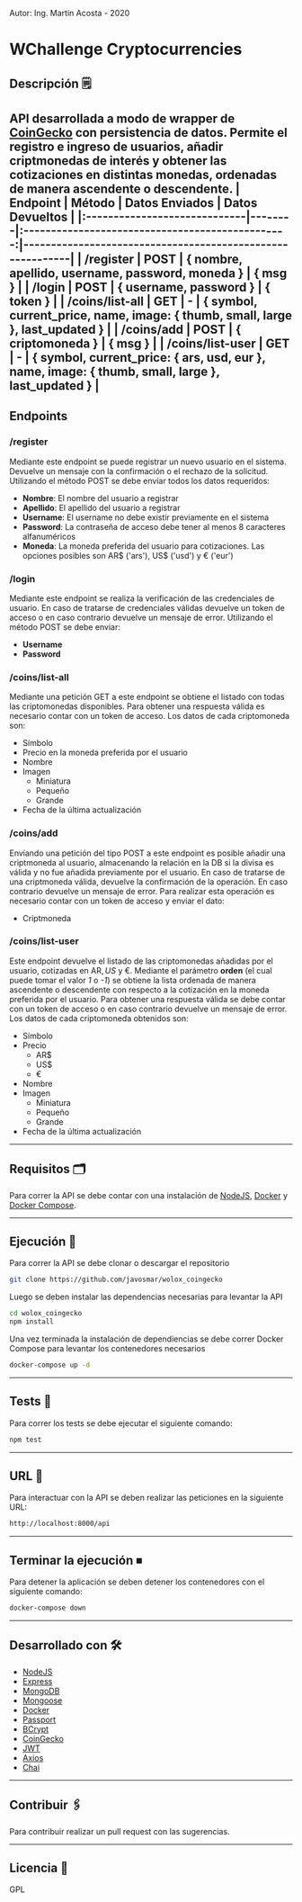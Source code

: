 Autor: Ing. Martin Acosta - 2020
# WChallenge Cryptocurrencies
## Descripción 🗒
API desarrollada a modo de wrapper de [CoinGecko](https://www.coingecko.com/en/api) con persistencia de datos. Permite el registro e ingreso de usuarios, añadir criptmonedas de interés y obtener las cotizaciones en distintas monedas, ordenadas de manera ascendente o descendente.
|            Endpoint           | Método |                  Datos Enviados                  | Datos Devueltos                                           |
|:-----------------------------|--------|:------------------------------------------------:|-----------------------------------------------------------|
| /register                     | POST   | { nombre, apellido, username, password, moneda } | { msg }                                                   |
| /login                        | POST   |              { username, password }              | { token }                                                   |
| /coins/list-all           | GET    |                         -                        | { symbol,  current_price,  name,  image: { thumb, small, large },  last_updated  } |
| /coins/add                | POST   |            { criptomoneda }            | { msg }                                                   |
| /coins/list-user  | GET    |                         -                        | { symbol,  current_price: { ars, usd, eur },  name,  image: { thumb, small, large },  last_updated  } |
---
## Endpoints
### /register
Mediante este endpoint se puede registrar un nuevo usuario en el sistema. Devuelve un mensaje con la confirmación o el rechazo de la solicitud. Utilizando el método POST se debe envíar todos los datos requeridos:
- **Nombre**: El nombre del usuario a registrar
- **Apellido**: El apellido del usuario a registrar
- **Username**: El username no debe existir previamente en el sistema
- **Password**: La contraseña de acceso debe tener al menos 8 caracteres alfanuméricos
- **Moneda**: La moneda preferida del usuario para cotizaciones. Las opciones posibles son AR$ ('ars'), US$ ('usd') y € ('eur')
### /login
Mediante este endpoint se realiza la verificación de las credenciales de usuario. En caso de tratarse de credenciales válidas devuelve un token de acceso o en caso contrario devuelve un mensaje de error. Utilizando el método POST se debe enviar:
- **Username**
- **Password**
### /coins/list-all
Mediante una petición GET a este endpoint se obtiene el listado con todas las criptomonedas disponibles. Para obtener una respuesta válida es necesario contar con un token de acceso. Los datos de cada criptomoneda son:
- Símbolo
- Precio en la moneda preferida por el usuario
- Nombre
- Imagen
    - Miniatura
    - Pequeño
    - Grande
- Fecha de la última actualización
### /coins/add
Envíando una petición del tipo POST a este endpoint es posible añadir una criptmoneda al usuario, almacenando la relación en la DB si la divisa es válida y no fue añadida previamente por el usuario. En caso de tratarse de una criptmoneda válida, devuelve la confirmación de la operación. En caso contrario devuelve un mensaje de error. Para realizar esta operación es necesario contar con un token de acceso y enviar el dato:
- Criptmoneda
### /coins/list-user
Este endpoint devuelve el listado de las criptomonedas añadidas por el usuario, cotizadas en AR$, US$ y €. Mediante el parámetro **orden** (el cual puede tomar el valor *1* o *-1*) se obtiene la lista ordenada de manera ascendente o descendente con respecto a la cotización en la moneda preferida por el usuario. Para obtener una respuesta válida se debe contar con un token de acceso o en caso contrario devuelve un mensaje de error. Los datos de cada criptomoneda obtenidos son:
- Símbolo
- Precio
    - AR$
    - US$
    - € 
- Nombre
- Imagen
    - Miniatura
    - Pequeño
    - Grande
- Fecha de la última actualización
---
## Requisitos 🗂 
Para correr la API se debe contar con una instalación de [NodeJS](https://nodejs.org/), [Docker](https://www.docker.com/) y [Docker Compose](https://docs.docker.com/compose/install/).

---
## Ejecución 🚀
Para correr la API se debe clonar o descargar el repositorio
```sh
git clone https://github.com/javosmar/wolox_coingecko
```
Luego se deben instalar las dependencias necesarias para levantar la API
```sh
cd wolox_coingecko
npm install
```
Una vez terminada la instalación de dependiencias se debe correr Docker Compose para levantar los contenedores necesarios
```sh
docker-compose up -d
```
---
## Tests 📝
Para correr los tests se debe ejecutar el siguiente comando:
```sh
npm test
```
---
## URL 🔗
Para interactuar con la API se deben realizar las peticiones en la siguiente URL:
```sh
http://localhost:8000/api
```
---
## Terminar la ejecución ⏹
Para detener la aplicación se deben detener los contenedores con el siguiente comando:
```sh
docker-compose down
```
---
## Desarrollado con 🛠️
* [NodeJS](https://nodejs.org/)
* [Express](https://www.expressjs.com/)
* [MongoDB](https://www.mongodb.com/)
* [Mongoose](https://mongoosejs.com/)
* [Docker](https://www.docker.com/)
* [Passport](http://www.passportjs.org/)
* [BCrypt](https://www.npmjs.com/package/bcryptjs)
* [CoinGecko](https://www.coingecko.com/en/api)
* [JWT](https://jwt.io/)
* [Axios](https://www.npmjs.com/package/axios)
* [Chai](https://www.chaijs.com/)

---
## Contribuir 🖇️
Para contribuir realizar un pull request con las sugerencias.

---
## Licencia 📄
GPL
